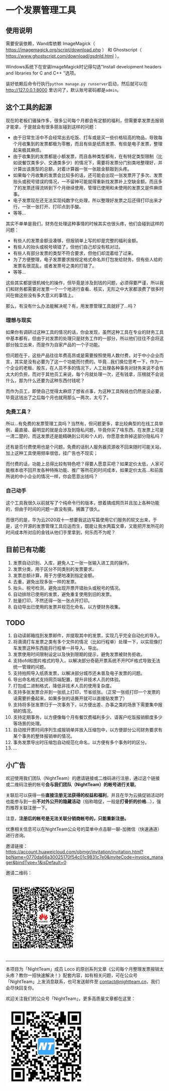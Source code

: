 # 一个发票管理工具

## 使用说明

需要安装依赖，Wand库依赖
ImageMagick（ https://imagemagick.org/script/download.php ）
和
Ghostscript（ https://www.ghostscript.com/download/gsdnld.html ）。

Windows系统下在安装ImageMagick时记得勾选"Install development headers and libraries for C and C++ "选项。

装好依赖后命令行执行`python manage.py runserver`启动，然后就可以在 http://127.0.0.1:8000 里访问了，默认账号密码都是`admin`。

## 这个工具的起源

现在的老板们骚操作多，很多公司每个月都会有定额的福利，但需要拿发票去报销才能拿，于是就会有很多朋友碰到这样的问题：

- 由于日常生活中不会经常出去吃饭、打车或是买一些价格较高的物品，导致每个月收集到的发票都极为零散，而且有些是纸质发票、有些是电子发票，整理起来极其麻烦。
- 由于收集到的发票都是小额发票，而且各种类型都有，在有特定类型限制（比如说餐饮类多少、交通类多少）的情况下，需要将发票分门别类地整理好，并计算出该类型的总额，对着计算器一张一张敲金额敲到头疼。
- 如果每个月收集的发票会比较多的话，还可能会出现一张发票开了多次、发票抬头或税号错误的情况，一不留神可能就得重新找发票补上空缺金额。而且多了的发票还得流转到下个月继续使用，管理已使用和未使用的发票又是件麻烦事。
- 电子发票现在还无法实现纯数字化处理，所以整理好发票之后还得打印出来才行，一张一张打开、打印点到手酸。
- 等等...

其实不单单是我们，财务在处理这种事情的时候其实也很头疼，他们会碰到这样的问题：

- 有些人的发票金额没凑够，但报销单上写的却是完整的福利金额。
- 有些人的抬头或税号填错了，但他们自己却没有核对过。
- 有些人有部分发票的类型不符合要求，但他们却混着给了过来。
- 为了方便整理，电子发票要求按规定格式命名并打包发给财务，但有些人给的发票名很混乱，或者发票号之类的打错了。
- 等等...

这些其实都是很机械化的操作，但毕竟是涉及到钱的问题，必须得要严谨，所以我们和财务都需要对发票一个一个地进行查看、核实，无形之中大家都浪费了很多时间在做这些没有多大意义的事情上。

那么，有没有什么办法能解决呢？有，用发票管理工具就好了...吗？

### 理想与现实

如果你有调研过这种工具的情况的话，你会发现，虽然这种工具在专业的财务工具中基本都有，但由于对发票的处理只是财务工作的一部分，所以他们往往不会将这部分独立出来，而是作为自家产品的一个子功能。

但问题在于，这些产品往往年费高昂或是需要按照使用人数付费，对于中小企业而言，其实是没有必要为了这一个功能而付费的。毕竟...我们换位思考一下，作为一个企业的老板、股东，在人员不多的情况下，人工处理各种事务对财务来说不会有太大的负担，而对于其他员工来说，每个月就处理一次，还有钱拿，压根就不会说什么，那为什么还要为这种东西付钱呢？

而作为员工，即使自己觉得太麻烦了想省点事，为这种工具掏钱也仍然是没必要，毕竟这钱出了之后每个月也就用那么一两次，太亏了。

### 免费工具？

所以...有免费的发票管理工具吗？当然有，但问题更多，拿比较典型的在线工具举例，最直接、最明显的就是会涉及到隐私问题，毕竟你买了啥东西，在发票上可是一清二楚的，而这发票还是能精确到公司和个人的，你愿意舍弃掉这部分隐私吗？

还有是否付费使用也是个问题，免费的话别人服务器资源收不回来随时可能关站，加上这种工具使用频率很低，挂广告也不现实；

而付费的话，功能上总得比较有特色吧？得要人愿意买吧？如果定价太低，人家可能根本收不回开发各种特殊功能、推广等所花的时间成本，如果定价太高...和前面所说的中小企业的情况一样，你会愿意出钱吗？

### 自己动手

这个工具我很久以前就写了个纯命令行的版本，想着搞成网页并且加上各种功能的，但由于时间的问题一直没有搞，搁置了很久。

而很巧的是，华为云2020双十一想要我这边写篇使用它们服务的软文出来，于是，这个开源的发票管理工具应运而生，既能让我水两篇文章，又能把开发所花的时间成本所对应的金钱从他们手里拿到，何乐而不为呢？

## 目前已有功能

1. 发票自动识别、入库，避免人工一张一张输入进工具的操作。
2. 发票分类，用于区分不同类别的发票要求。
3. 发票总额计算，用于方便地凑到指定金额。
4. 去重，避免出现多张一样的发票。
5. 抬头、税号检测，避免出现开票开错抬头或税号的情况。
6. 自动排除已使用的发票，避免重复使用到旧的发票。
7. 批量打印，不然还得一张一张点开打印。
8. 自动导出已使用的发票并规范化命名，以方便财务收集。

## TODO

1. 自动读邮箱找到发票邮件，并提取其中的发票，实现几乎完全自动化的导入。
2. 将滴滴打车发票之类有多个文件的情况（比如行程单）处理一下，以实现像打车发票这种东西能将行程单一并导入、导出。
3. 发票使用时间限制设定以及快到限期的提示，避免发票被财务拒收。
4. 支持ofd和图片格式的导入，以解决部分奇葩开票系统不开PDF格式导致无法统一管理的问题。
5. 支持拍照导入纸质发票，以解决部分城市还未普及电子发票的问题。
6. 导出命名格式支持网页端配置，提升非技术人员的体验。
7. 打包成二进制格式，降低非技术人员的使用复杂度。
8. 支持多张发票合并到一张纸上打印，节省纸张。（正常一张纸打印一个发票的话需要折叠起来，如果多张的话撕开就可以直接贴发票了）
9. 支持将多张发票归于一次事务下，以方便出差、办事之类的场景下需要集中报销的情况。
10. 支持定期事务，以方便像每个月有餐饮费福利多少、请客户吃饭报销额度多少等场景的处理。
11. 自动按开票时间序列生成报销单并放入压缩包中，以方便部分公司财务要求有某个事务的整体报销单的情况。
12. 事务发票导出时压缩包自动规范化命名，以方便有多个事务时的区分。
13. ...

## 小广告

欢迎使用我们团队（NightTeam）的邀请链接或二维码进行注册，通过这个链接或二维码注册的帐号**会与我们团队（NightTeam）的帐号进行关联**。

关联后可以获得一些**直接注册无法获得的权益和福利**，并且在华为云搞促销活动时也能参与到一些**不对外公开的隐藏活动**（俗称暗促，一般是**打骨折的价格**...），强烈推荐关联注册一下。

注意，**注册后的帐号是无法关联分销商帐号的，只能重新注册。**

优惠相关信息可以在NightTeam公众号的菜单中点击聊一聊-加微信（快速通道）进行咨询。

邀请链接：https://account.huaweicloud.com/obmgr/invitation/invitation.html?bpName=0770da66a30025170f54c01c9831c7e0&inviteCode=invoice_manager&bindType=1&isDefault=0

邀请二维码：

![](./huaweicloud_register.png)

---

本项目为「NightTeam」成员 Loco 的原创系列文章《公司每个月整理发票报销太头疼？教你一招快速解决！》配套内容，如有相关问题，可在公众号「NightTeam」上发消息联系，也可发送邮件至 contact@nightteam.cn，我们会尽快回复你。

欢迎关注我们的公众号「NightTeam」，更多高质量文章都在这里：

![扫码关注NightTeam](./nightteam_qrcode.jpg)
